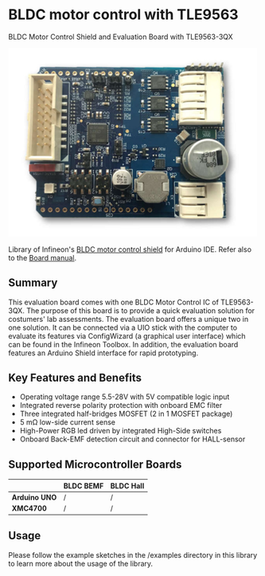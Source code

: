 # BLDC motor control with TLE9563
BLDC Motor Control Shield and Evaluation Board with TLE9563-3QX

<img src="/pictures/BLDC_SHIELD_TLE956X.jpg" width="500"> 

Library of Infineon's [BLDC motor control shield](https://www.infineon.com/cms/en/product/evaluation-boards/bldc-shield_tle956x/) for Arduino IDE.
Refer also to the [Board manual](https://www.infineon.com/dgdl/Infineon-BLDC_Shield_TLE956x-UserManual-v01_00-EN.pdf?fileId=5546d46272e49d2a0173240cd6a32199).

## Summary
This evaluation board comes with one BLDC Motor Control IC of TLE9563-3QX. The purpose of this board is to provide a quick evaluation solution for costumers' lab assessments. The evaluation board offers a unique two in one solution. It can be connected via a UIO stick with the computer to evaluate its features via ConfigWizard (a graphical user interface) which can be found in the Infineon Toolbox. In addition, the evaluation board features an Arduino Shield interface for rapid prototyping.

## Key Features and Benefits
* Operating voltage range 5.5-28V with 5V compatible logic input
* Integrated reverse polarity protection with onboard EMC filter
* Three integrated half-bridges MOSFET (2 in 1 MOSFET package)
* 5 mΩ low-side current sense
* High-Power RGB led driven by integrated High-Side switches
* Onboard Back-EMF detection circuit and connector for HALL-sensor

## Supported Microcontroller Boards
|               | BLDC BEMF | BLDC Hall |
|       ---|---|---|
|**Arduino UNO**| /     | /   |
|**XMC4700**    | /     | /   |


## Usage
Please follow the example sketches in the /examples directory in this library to learn more about the usage of the library.
